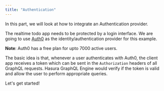 ```yaml
---
title: "Authentication"
---
```


In this part, we will look at how to integrate an Authentication provider.

The realtime todo app needs to be protected by a login interface. We are going to use [Auth0](https://auth0.com) as the identity/authentication provider for this example.

**Note**: Auth0 has a free plan for upto 7000 active users.

The basic idea is that, whenever a user authenticates with Auth0, the client app receives a token which can be sent in the `Authorization` headers of all GraphQL requests. Hasura GraphQL Engine would verify if the token is valid and allow the user to perform appropriate queries.

Let's get started!